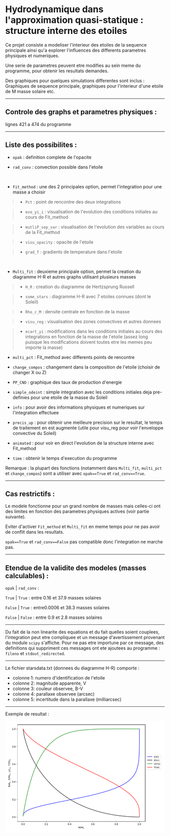 # Hydrodynamique dans l'approximation quasi-statique : structure interne des etoiles


Ce projet consiste a modeliser l'interieur des etoiles de la sequence principale
ainsi qu'a explorer l'influences des differents parametres physiques et numeriques.

Une serie de parametres peuvent etre modifies au sein meme du programme, pour obtenir les resultats demandes.

Des graphiques pour quelques simulations differentes sont inclus : Graphiques de sequence principale, graphiques pour l'interieur d'une etoile de M masse solaire etc.

---


## Controle des graphs et parametres physiques :
 lignes 421 a 474 du programme


---


## Liste des possibilites :

* `opak` : definition complete de l'opacite

* `rad_conv` : convection possible dans l'etoile

&nbsp;

* `Fit_method` : une des 2 principales option, permet l'integration pour une masse a choisir

> * `Pct` : point de rencontre des deux integrations

> * `evo_yi_i` : visualisation de l'evolution des conditions initiales au cours de Fit_method

> * `mutliP_sep_var` : visualisation de l'evolution des variables au cours de la Fit_method

> * `visu_opacity` : opacite de l'etoile

> * `grad_T` : gradients de temperature dans l'etoile

&nbsp;


* `Multi_fit` : deuxieme principale option, permet la creation du diagramme H-R et autres graphs utilisant plusieurs masses

> * `H_R` : creation du diagramme de Hertzsprung Russell

> *	`some_stars` : diagramme H-R avec 7 etoiles connues (dont le Soleil)
	
> * `Rho_c_M` : densite centrale en fonction de la masse
	
> * `visu_reg` : visualisation des zones convectives et autres donnees
	
> * `ecart_yi` : modifications dans les conditions initiales au cours des integrations en fonction de la masse de l'etoile (assez long puisque les modifications doivent toutes etre les memes peu importe la masse)


* `multi_pct` : Fit_method avec differents points de rencontre 

* `change_compos` : changement dans la composition de l'etoile (choisir de changer X ou Z)

* `PP_CNO` : graphique des taux de production d'energie

* `simple_odeint` : simple integration avec les conditions initiales deja pre-definies pour une etoile de la masse du Soleil

* `info` : pour avoir des informations physiques et numeriques sur l'integration effectuee


* `precis_up` : pour obtenir une meilleure precision sur le resultat, le temps de traitement en est augmente (utile pour visu_reg pour voir l'enveloppe convective du Soleil)

* `animated` : pour voir en direct l'evolution de la structure interne avec Fit_method

* `time` : obtenir le temps d'execution du programme



Remarque : la plupart des fonctions (notamment dans `Multi_fit`, `multi_pct` et `change_compos`) sont a utiliser avec `opak==True` et `rad_conv==True`.


---


## Cas restrictifs :

Le modele fonctionne pour un grand nombre de masses mais celles-ci ont des limites en fonction des parametres physiques actives (voir partie suivante).

Eviter d'activer `Fit_method` et `Multi_fit` en meme temps pour ne pas avoir de conflit dans les resultats.

`opak==True` et `rad_conv==False` pas compatible donc l'integration ne marche pas.


---


## Etendue de la validite des modeles (masses calculables) :
 


`opak` | `rad_conv` :

 `True`  | `True`    :  entre 0.16 et 37.9 masses solaires

 `False` | `True`    :  entre0.0006 et 38.3 masses solaires

 `False` | `False`   :  entre 0.9 et 2.8 masses solaires





---


Du fait de la non linearite des equations et du fait quelles soient couplees, l'integration peut etre compliquee et un message d'avertissement provenant du module `scipy`  s'affiche. Pour ne pas etre importune par ce message, des definitions qui suppriment ces messages ont ete ajoutees au programme : `fileno` et `stdout_redirected`.



---


Le fichier starsdata.txt (donnees du diagramme H-R) comporte : 

* colonne 1: numero d'identification de l'etoile
* colonne 2: magnitude apparente, V
* colonne 3: couleur observee, B-V
* colonne 4: parallaxe observee (arcsec)
* colonne 5: incertitude dans la parallaxe (milliarcsec)

---

Exemple de resultat :

![](graphiques/plot_with_conv_Kdiff.png)